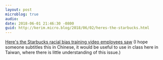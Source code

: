 ```yaml
---
layout: post
microblog: true
audio: 
date: 2018-06-01 21:46:30 -0800
guid: http://kerim.micro.blog/2018/06/02/heres-the-starbucks.html
---
```

[Here's the Starbucks racial bias training video employees saw](https://boingboing.net/2018/06/01/heres-the-starbucks-racial-b.html#more-600351) (I hope someone subtitles this in Chinese, it would be useful to use in class here in Taiwan, where there is little understanding of this issue.)
